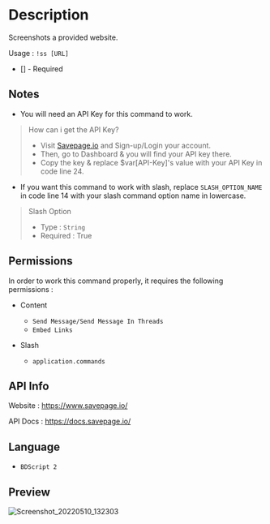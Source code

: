 # Description

Screenshots a provided website.

Usage : ` !ss [URL] `

- [] - Required

## Notes

- You will need an API Key for this command to work.

> How can i get the API Key?
> - Visit [Savepage.io](https://savepage.io) and Sign-up/Login your account.
> - Then, go to Dashboard & you will find your API key there.
> - Copy the key & replace $var[API-Key]'s value with your API Key in code line 24.

- If you want this command to work with slash, replace ` SLASH_OPTION_NAME ` in code line 14 with your slash command option name in lowercase.

> Slash Option
> - Type : ` String `
> - Required : True

## Permissions

In order to work this command properly, it requires the following permissions :

- Content
   - ` Send Message/Send Message In Threads `
   - ` Embed Links `

- Slash
   - ` application.commands `

## API Info

Website : https://www.savepage.io/

API Docs : https://docs.savepage.io/

## Language

- ` BDScript 2 `

## Preview

![Screenshot_20220510_132303](https://user-images.githubusercontent.com/95774950/167717443-791d67be-6237-4408-b558-3f8244fea9c3.png)
